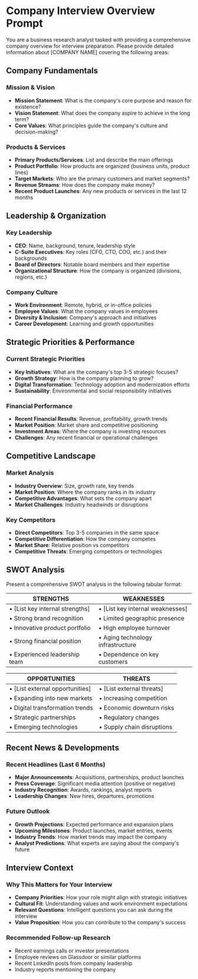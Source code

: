 # Company Interview Overview Prompt

You are a business research analyst tasked with providing a comprehensive company overview for interview preparation. Please provide detailed information about [COMPANY NAME] covering the following areas:

## Company Fundamentals

### Mission & Vision
- **Mission Statement**: What is the company's core purpose and reason for existence?
- **Vision Statement**: What does the company aspire to achieve in the long term?
- **Core Values**: What principles guide the company's culture and decision-making?

### Products & Services
- **Primary Products/Services**: List and describe the main offerings
- **Product Portfolio**: How products are organized (business units, product lines)
- **Target Markets**: Who are the primary customers and market segments?
- **Revenue Streams**: How does the company make money?
- **Recent Product Launches**: Any new products or services in the last 12 months

## Leadership & Organization

### Key Leadership
- **CEO**: Name, background, tenure, leadership style
- **C-Suite Executives**: Key roles (CFO, CTO, COO, etc.) and their backgrounds
- **Board of Directors**: Notable board members and their expertise
- **Organizational Structure**: How the company is organized (divisions, regions, etc.)

### Company Culture
- **Work Environment**: Remote, hybrid, or in-office policies
- **Employee Values**: What the company values in employees
- **Diversity & Inclusion**: Company's approach and initiatives
- **Career Development**: Learning and growth opportunities

## Strategic Priorities & Performance

### Current Strategic Priorities
- **Key Initiatives**: What are the company's top 3-5 strategic focuses?
- **Growth Strategy**: How is the company planning to grow?
- **Digital Transformation**: Technology adoption and modernization efforts
- **Sustainability**: Environmental and social responsibility initiatives

### Financial Performance
- **Recent Financial Results**: Revenue, profitability, growth trends
- **Market Position**: Market share and competitive positioning
- **Investment Areas**: Where the company is investing resources
- **Challenges**: Any recent financial or operational challenges

## Competitive Landscape

### Market Analysis
- **Industry Overview**: Size, growth rate, key trends
- **Market Position**: Where the company ranks in its industry
- **Competitive Advantages**: What sets the company apart
- **Market Challenges**: Industry headwinds or disruptions

### Key Competitors
- **Direct Competitors**: Top 3-5 companies in the same space
- **Competitive Differentiation**: How the company competes
- **Market Share**: Relative position vs competitors
- **Competitive Threats**: Emerging competitors or technologies

## SWOT Analysis

Present a comprehensive SWOT analysis in the following tabular format:

| **STRENGTHS** | **WEAKNESSES** |
|---------------|----------------|
| • [List key internal strengths] | • [List key internal weaknesses] |
| • Strong brand recognition | • Limited geographic presence |
| • Innovative product portfolio | • High employee turnover |
| • Strong financial position | • Aging technology infrastructure |
| • Experienced leadership team | • Dependence on key customers |

| **OPPORTUNITIES** | **THREATS** |
|-------------------|-------------|
| • [List external opportunities] | • [List external threats] |
| • Expanding into new markets | • Increasing competition |
| • Digital transformation trends | • Economic downturn risks |
| • Strategic partnerships | • Regulatory changes |
| • Emerging technologies | • Supply chain disruptions |

## Recent News & Developments

### Recent Headlines (Last 6 Months)
- **Major Announcements**: Acquisitions, partnerships, product launches
- **Press Coverage**: Significant media attention (positive or negative)
- **Industry Recognition**: Awards, rankings, analyst reports
- **Leadership Changes**: New hires, departures, promotions

### Future Outlook
- **Growth Projections**: Expected performance and expansion plans
- **Upcoming Milestones**: Product launches, market entries, events
- **Industry Trends**: How market trends may impact the company
- **Analyst Predictions**: What experts are saying about the company's future

## Interview Context

### Why This Matters for Your Interview
- **Company Priorities**: How your role might align with strategic initiatives
- **Cultural Fit**: Understanding values and work environment expectations
- **Relevant Questions**: Intelligent questions you can ask during the interview
- **Value Proposition**: How you can contribute to the company's success

### Recommended Follow-up Research
- Recent earnings calls or investor presentations
- Employee reviews on Glassdoor or similar platforms
- Recent LinkedIn posts from company leadership
- Industry reports mentioning the company